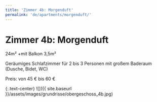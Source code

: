 ```yaml
---
title: 'Zimmer 4b: Morgenduft'
permalink: 'de/apartments/morgenduft/'
---
```


# Zimmer 4b: Morgenduft

24m² +mit Balkon 3,5m²

Geräumiges Schlafzimmer für 2 bis 3 Personen mit großem Baderaum (Dusche, Bidet, WC)

Preis: von 45 € bis 60 €

{:.text-center}
![]({{ site.baseurl }}/assets/images/grundrisse/obergeschoss_4b.jpg)